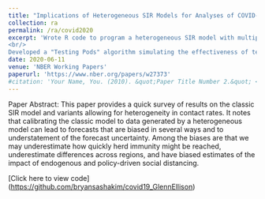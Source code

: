 ```yaml
---
title: "Implications of Heterogeneous SIR Models for Analyses of COVID-19"
collection: ra
permalink: /ra/covid2020
excerpt: 'Wrote R code to program a heterogeneous SIR model with multipopulations differing in their "activity" levels. Model versions include uniform matching and homophilic matching behaviors; I also produced relevant graphs with ggplot2. <br/> 
<br/> 
Developed a "Testing Pods" algorithm simulating the effectiveness of testing procedures with a realistic model of disease progression. The program is written in R and simulates, in continuous time, the evolution of a disease outbreak that starts with a single infected individual, keeping track of an ever increasing population of affected individuals that that has N members at each t. <br/><img src="/images/34-1.png">'
date: 2020-06-11
venue: 'NBER Working Papers'
paperurl: 'https://www.nber.org/papers/w27373'
#citation: 'Your Name, You. (2010). &quot;Paper Title Number 2.&quot; <i>Journal 1</i>. 1(2).'
---
```

Paper Abstract: This paper provides a quick survey of results on the classic SIR model and variants allowing for heterogeneity in contact rates. It notes that calibrating the classic model to data generated by a heterogeneous model can lead to forecasts that are biased in several ways and to understatement of the forecast uncertainty. Among the biases are that we may underestimate how quickly herd immunity might be reached, underestimate differences across regions, and have biased estimates of the impact of endogenous and policy-driven social distancing.

[Click here to view code] (https://github.com/bryansashakim/covid19_GlennEllison)

